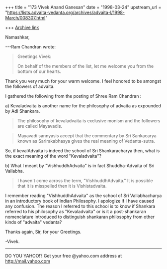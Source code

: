 +++
title = "173 Vivek Anand Ganesan"
date = "1998-03-24"
upstream_url = "https://lists.advaita-vedanta.org/archives/advaita-l/1998-March/008307.html"

+++
[Archive link](https://lists.advaita-vedanta.org/archives/advaita-l/1998-March/008307.html)

Namashkar,

---Ram Chandran <chandran at TIDALWAVE.NET> wrote:
>
> Greetings Vivek:
>
> On behalf of the members of the list, let me welcome you from the
bottom of our hearts.

   Thank you very much for your warm welcome.  I feel honored to be
amongst the followers of advaita.

   I gathered the following from the posting of Shree Ram Chandran :

a) Kevaladvaita is another name for the philosophy of advaita as
expounded by Adi Shankara.

>
> The philosophy of kevaladvaita is exclusive monism and the followers
are called Mayavadis.

> Mayavadi sannyasis accept that the commentary by Sri Sankacarya
known as Sarirakabhasya gives the real meaning of Vedanta-sutra.

  So, if kevalAdvaita is indeed the school of Sri Shankaracharya then,
what is the exact meaning of the word "Kevaladvaita"?

b) What I meant by "VishhuddhAdvaita" is in fact Shuddha-Advaita of
Sri Vallabha.

>  I haven't come across the term, "VishhuddhAdvaita." It is possible
that
> it is misspelled then it is Vishistadvaita.

  I remember reading "VishhuddhAdvaita" as the school of Sri
Vallabhacharya in an introductory book of Indian Philosophy.  I
apologize if I have caused any confusion.
  The reason I referred to this school is to know if
Shankara referred to his philosophy as "Kevaladvaita" or is it a
post-shankaran nomenclature introduced to distinguish shankaran
philosophy from other kinds of "advaita" vedanta?

Thanks again, Sir, for your Greetings.

-Vivek.
_________________________________________________________
DO YOU YAHOO!?
Get your free @yahoo.com address at http://mail.yahoo.com

